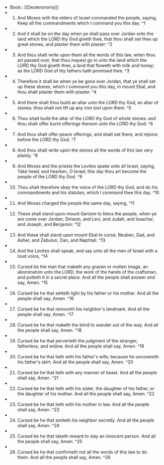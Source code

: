 - Book:: [[Deuteronomy]]
- 1. And Moses with the elders of Israel commanded the people, saying, Keep all the commandments which I command you this day. ^1
- 2. And it shall be on the day when ye shall pass over Jordan unto the land which the LORD thy God giveth thee, that thou shalt set thee up great stones, and plaster them with plaster: ^2
- 3. And thou shalt write upon them all the words of this law, when thou art passed over, that thou mayest go in unto the land which the LORD thy God giveth thee, a land that floweth with milk and honey; as the LORD God of thy fathers hath promised thee. ^3
- 4. Therefore it shall be when ye be gone over Jordan, that ye shall set up these stones, which I command you this day, in mount Ebal, and thou shalt plaster them with plaster. ^4
- 5. And there shalt thou build an altar unto the LORD thy God, an altar of stones: thou shalt not lift up any iron tool upon them. ^5
- 6. Thou shalt build the altar of the LORD thy God of whole stones: and thou shalt offer burnt offerings thereon unto the LORD thy God: ^6
- 7. And thou shalt offer peace offerings, and shalt eat there, and rejoice before the LORD thy God. ^7
- 8. And thou shalt write upon the stones all the words of this law very plainly. ^8
- 9. And Moses and the priests the Levites spake unto all Israel, saying, Take heed, and hearken, O Israel; this day thou art become the people of the LORD thy God. ^9
- 10. Thou shalt therefore obey the voice of the LORD thy God, and do his commandments and his statutes, which I command thee this day. ^10
- 11. And Moses charged the people the same day, saying, ^11
- 12. These shall stand upon mount Gerizim to bless the people, when ye are come over Jordan; Simeon, and Levi, and Judah, and Issachar, and Joseph, and Benjamin: ^12
- 13. And these shall stand upon mount Ebal to curse; Reuben, Gad, and Asher, and Zebulun, Dan, and Naphtali. ^13
- 14. And the Levites shall speak, and say unto all the men of Israel with a loud voice, ^14
- 15. Cursed be the man that maketh any graven or molten image, an abomination unto the LORD, the work of the hands of the craftsman, and putteth it in a secret place. And all the people shall answer and say, Amen. ^15
- 16. Cursed be he that setteth light by his father or his mother. And all the people shall say, Amen. ^16
- 17. Cursed be he that removeth his neighbor's landmark. And all the people shall say, Amen. ^17
- 18. Cursed be he that maketh the blind to wander out of the way. And all the people shall say, Amen. ^18
- 19. Cursed be he that perverteth the judgment of the stranger, fatherless, and widow. And all the people shall say, Amen. ^19
- 20. Cursed be he that lieth with his father's wife; because he uncovereth his father's skirt. And all the people shall say, Amen. ^20
- 21. Cursed be he that lieth with any manner of beast. And all the people shall say, Amen. ^21
- 22. Cursed be he that lieth with his sister, the daughter of his father, or the daughter of his mother. And all the people shall say, Amen. ^22
- 23. Cursed be he that lieth with his mother in law. And all the people shall say, Amen. ^23
- 24. Cursed be he that smiteth his neighbor secretly. And all the people shall say, Amen. ^24
- 25. Cursed be he that taketh reward to slay an innocent person. And all the people shall say, Amen. ^25
- 26. Cursed be he that confirmeth not all the words of this law to do them. And all the people shall say, Amen. ^26
